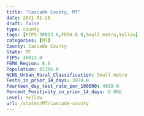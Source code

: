 ```yaml
---
title: "Cascade County, MT"
date: 2021-01-26
draft: false
type: county
tags: [FIPS:30013.0,FEMA:8.0,Small metro,Yellow]
categories: [MT]
County: Cascade County
State: MT
FIPS: 30013.0
FEMA_Region: 8.0
Population: 81366.0
NCHS_Urban_Rural_Classification: Small metro
Tests_in_prior_14_days: 3978.0
Fourteen_day_test_rate_per_100000: 4889.0
Percent_Positivity_in_prior_14_days: 0.086
Level: Yellow
url: /states/MT/cascade-county
---
```



